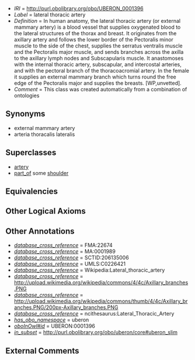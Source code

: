  * *IRI* = http://purl.obolibrary.org/obo/UBERON_0001396
 * *Label* = lateral thoracic artery
 * *Definition* = In human anatomy, the lateral thoracic artery (or external mammary artery) is a blood vessel that supplies oxygenated blood to the lateral structures of the thorax and breast. It originates from the axillary artery and follows the lower border of the Pectoralis minor muscle to the side of the chest, supplies the serratus ventralis muscle and the Pectoralis major muscle, and sends branches across the axilla to the axillary lymph nodes and Subscapularis muscle. It anastomoses with the internal thoracic artery, subscapular, and intercostal arteries, and with the pectoral branch of the thoracoacromial artery. In the female it supplies an external mammary branch which turns round the free edge of the Pectoralis major and supplies the breasts. [WP,unvetted].
 * *Comment* = This class was created automatically from a combination of ontologies

## Synonyms

 * external mammary artery
 * arteria thoracalis lateralis

## Superclasses

 * [artery](../../UBERON/37/UBERON_0001637.md)
 * [part_of](../../BFO/50/BFO_0000050.md) some [shoulder](../../UBERON/67/UBERON_0001467.md)

## Equivalencies


## Other Logical Axioms


## Other Annotations

 * *[database_cross_reference](../../ef/oboInOwl#hasDbXref.md)* = FMA:22674
 * *[database_cross_reference](../../ef/oboInOwl#hasDbXref.md)* = MA:0001989
 * *[database_cross_reference](../../ef/oboInOwl#hasDbXref.md)* = SCTID:206135006
 * *[database_cross_reference](../../ef/oboInOwl#hasDbXref.md)* = UMLS:C0226421
 * *[database_cross_reference](../../ef/oboInOwl#hasDbXref.md)* = Wikipedia:Lateral_thoracic_artery
 * *[database_cross_reference](../../ef/oboInOwl#hasDbXref.md)* = http://upload.wikimedia.org/wikipedia/commons/4/4c/Axillary_branches.PNG
 * *[database_cross_reference](../../ef/oboInOwl#hasDbXref.md)* = http://upload.wikimedia.org/wikipedia/commons/thumb/4/4c/Axillary_branches.PNG/200px-Axillary_branches.PNG
 * *[database_cross_reference](../../ef/oboInOwl#hasDbXref.md)* = ncithesaurus:Lateral_Thoracic_Artery
 * *[has_obo_namespace](../../ce/oboInOwl#hasOBONamespace.md)* = uberon
 * *[oboInOwl#id](../../id/oboInOwl#id.md)* = UBERON:0001396
 * *[in_subset](../../et/oboInOwl#inSubset.md)* = http://purl.obolibrary.org/obo/uberon/core#uberon_slim

## External Comments

